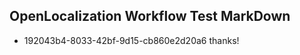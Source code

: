 ## OpenLocalization Workflow Test MarkDown
* 192043b4-8033-42bf-9d15-cb860e2d20a6 thanks!

<!--HONumber=Jul16_HO3-->


